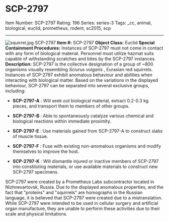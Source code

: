 # SCP-2797
Item Number: SCP-2797
Rating: 196
Series: series-3
Tags: _cc, animal, biological, euclid, prometheus, rodent, sc2015, scp

---

![squirrel.jpg](https://scp-wiki.wdfiles.com/local--files/scp-2797/squirrel.jpg)
SCP-2797
**Item #:** SCP-2797
**Object Class:** Euclid
**Special Containment Procedures:** Instances of SCP-2797 must not come in contact with any form of biological material. Personnel must utilize hazmat suits capable of withstanding scratches and bites by the SCP-2797 instances.
**Description:** SCP-2797 is the collective designation of a group of ~800 organisms visually resembling _Sciurus vulgaris_ , Eurasian red squirrels.
Instances of SCP-2797 exhibit anomalous behaviour and abilities when interacting with biological matter. Based on the variations in the displayed behaviour, SCP-2797 can be separated into several exclusive groups, including:
  * **SCP-2797-A** : Will seek out biological material, extract 0.2-0.3 kg pieces, and transport them to members of other groups.

  * **SCP-2797-B** : Able to spontaneously catalyze various chemical and biological reactions within immediate proximity.

  * **SCP-2797-E** : Use materials gained from SCP-2797-A to construct slabs of muscle tissue.

  * **SCP-2797-F** : Fuse with existing non-anomalous organisms and modify themselves to improve the host.

  * **SCP-2797-K** : Will dismantle injured or inactive members of SCP-2797 into constituting materials, or use available materials to construct new SCP-2797 specimens.

SCP-2797 were created by a Prometheus Labs subcontractor located in Nizhnevartovsk, Russia. Due to the displayed anomalous properties, and the fact that "proteins" and "squirrels" are homographs in the Russian language, it is believed that SCP-2797 were created due to a mistranslation.
While SCP-2797 were intended to be used in cellular surgery and artificial organ manufacture, they are unable to perform these activities due to their scale and physical limitations.